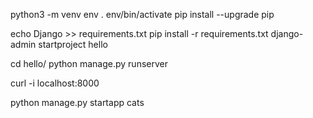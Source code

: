 python3 -m venv env
. env/bin/activate
pip install --upgrade pip

echo Django >> requirements.txt
pip install -r requirements.txt
django-admin startproject hello

cd hello/
python manage.py runserver

curl -i localhost:8000

python manage.py startapp cats
